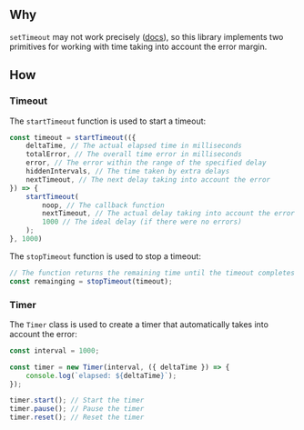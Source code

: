 ## Why
`setTimeout` may not work precisely ([docs](https://developer.mozilla.org/en-US/docs/Web/API/setTimeout)), so this library implements two primitives for working with time taking into account the error margin.

## How
### Timeout
The `startTimeout` function is used to start a timeout:
```js
const timeout = startTimeout(({
    deltaTime, // The actual elapsed time in milliseconds
    totalError, // The overall time error in milliseconds
    error, // The error within the range of the specified delay
    hiddenIntervals, // The time taken by extra delays
    nextTimeout, // The next delay taking into account the error
}) => {
    startTimeout(
        noop, // The callback function
        nextTimeout, // The actual delay taking into account the error
        1000 // The ideal delay (if there were no errors)
    );
}, 1000)
```
The `stopTimeout` function is used to stop a timeout:
```js
// The function returns the remaining time until the timeout completes
const remainging = stopTimeout(timeout);
```
### Timer
The `Timer` class is used to create a timer that automatically takes into account the error:
```js
const interval = 1000;

const timer = new Timer(interval, ({ deltaTime }) => {
    console.log(`elapsed: ${deltaTime}`);
});

timer.start(); // Start the timer
timer.pause(); // Pause the timer
timer.reset(); // Reset the timer
```